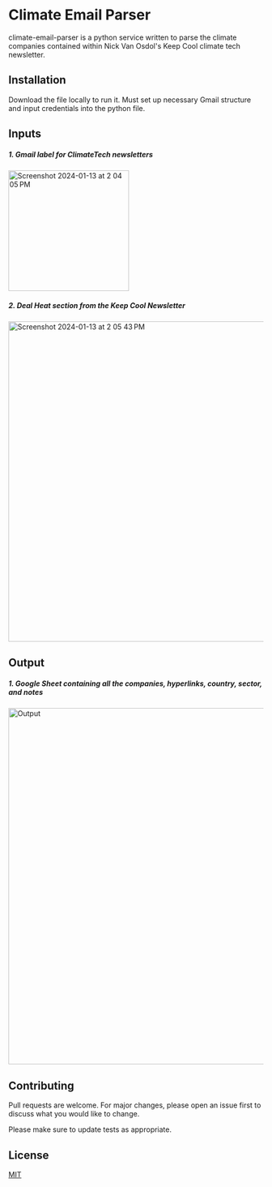 # Climate Email Parser

climate-email-parser is a python service written to parse the climate companies contained within Nick Van Osdol's Keep Cool climate tech newsletter.

## Installation

Download the file locally to run it. Must set up necessary Gmail structure and input credentials into the python file.

## Inputs

##### 1. Gmail label for ClimateTech newsletters
<img width="238" alt="Screenshot 2024-01-13 at 2 04 05 PM" src="https://github.com/Hesselt17/climate-email-parser/assets/41354865/a7dd3efb-e0e3-42f5-8fd1-62e092e825bd">

##### 2. Deal Heat section from the Keep Cool Newsletter
<img width="632" alt="Screenshot 2024-01-13 at 2 05 43 PM" src="https://github.com/Hesselt17/climate-email-parser/assets/41354865/b4bf2419-76ac-49e8-b30e-ff57ab0b50e8">

## Output

##### 1. Google Sheet containing all the companies, hyperlinks, country, sector, and notes
<img width="703" alt="Output" src="https://github.com/Hesselt17/climate-email-parser/assets/41354865/fa4d713c-99b5-4e8d-9b7b-6ec9757c365b">

## Contributing

Pull requests are welcome. For major changes, please open an issue first
to discuss what you would like to change.

Please make sure to update tests as appropriate.

## License

[MIT](https://choosealicense.com/licenses/mit/)
